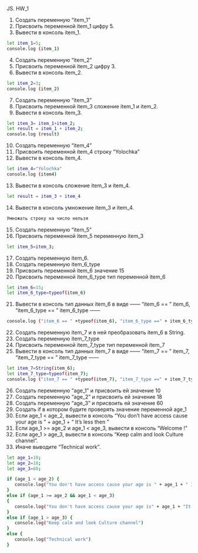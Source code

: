 JS. HW_1
 1. Создать переменную “item_1”
 2. Присвоить переменной item_1 цифру 5.
 3. Вывести в консоль item_1.
 ```bash
let item_1=5;
console.log (item_1)
```
 4. Создать переменную “item_2”
 5. Присвоить переменной item_2 цифру 3.
 6. Вывести в консоль item_2.
 ```bash
 let item_2=3;
 console.log (item_2)
 ```
 7. Создать переменную “item_3”
 8. Присвоить переменной item_3 сложение item_1 и item_2.
 9. Вывести в консоль item_3.
 ```bash
 let item_3= item_1+item_2;
 let result = item_1 + item_2;
console.log (result)
```
 10. Создать переменную “item_4”
 11. Присвоить переменной item_4 строку “Yolochka”
 12. Вывести в консоль item_4.
 ```bash
 let item_4="Yolochka"
console.log (item4)
```
  13. Вывести в консоль сложение item_3 и item_4.
 ```bash
 let result = item_3 + item_4
 ```
 14. Вывести в консоль умножение item_3 и item_4.
 ```bash
 Умножать строку на число нельзя
 ```
 15. Создать переменную “item_5”
 16. Присвоить переменной item_5 переменную item_3
 ```bash 
 let item_5=item_3;
 ```
 17. Создать переменную item_6.
 18. Создать переменную item_6_type
 19. Присвоить переменной item_6 значение 15
 20. Присвоить переменной item_6_type тип переменной item_6
 ```bash
 let item_6=15;
 let item_6_type=typeof(item_6)
 ```
 21. Вывести в консоль тип данных item_6 в виде ——  “item_6 == ”  item_6,  “item_6_type == ”  item_6_type ——  
 ```bash
 console.log ("item_6 == " +typeof(item_6), "item_6_type ==" + item_6_ty
 ```
 22. Создать переменную item_7 и в ней преобразовать item_6 в String.
 23. Создать переменную item_7_type
 24. Присвоить переменной item_7_type тип переменной item_7
 25. Вывести в консоль тип данных item_7 в виде ——  “item_7 == ”  item_7,  “item_7_type == ”  item_7_type ——  
 ```bash
 let item_7=String(item_6);
let item_7_type=typeof(item_7);
console.log ("item_7 == " +typeof(item_7), "item_7_type ==" + item_7_type)
```
 26. Создать переменную “age_1” и присвоить ей значение 10
 27. Создать переменную “age_2” и присвоить ей значение 18
 28. Создать переменную “age_3” и присвоить ей значение 60
 29. Создать if в котором будите проверять значение переменной age_1
 30. Если age_1 < age_2, вывести в консоль “You don’t have access cause your age is ” + age_1 + “ It’s less then ”
 31. Если age_1 >=  age_2 и age_1 <  age_3, вывести в консоль “Welcome  !”
 32. Если age_1  > age_3, вывести в консоль “Keep calm and look Culture channel”.
 33. Иначе выводите “Technical work”.
 ```bash
 let age_1=10;
let age_2=18;
let age_3=60;

if (age_1 < age_2) {
    console.log("You don't have access cause your age is " + age_1 + " It's less then ")
}
else if (age_1 >= age_2 && age_1 < age_3)
{
    console.log("You don't have access cause your age is" + age_1 + "It's less then")
}
else if (age_1 > age_3) {
    console.log("Keep calm and look Culture channel")
}
else {
    console.log("Technical work")
}
```